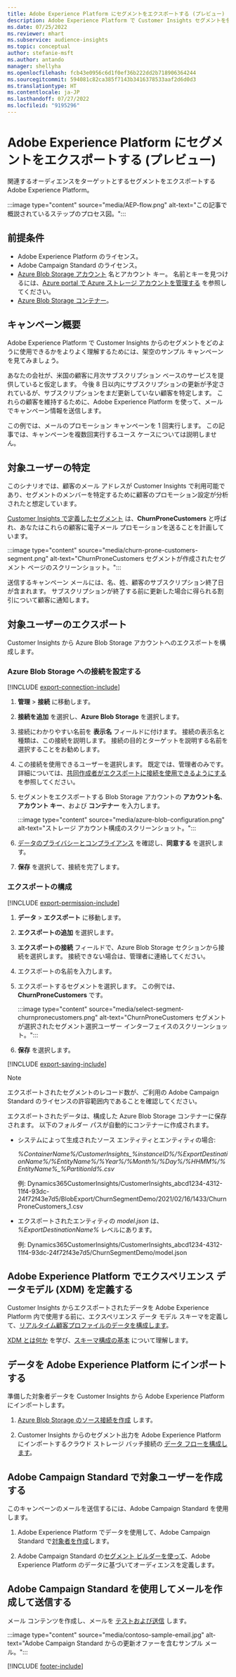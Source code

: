 ```yaml
---
title: Adobe Experience Platform にセグメントをエクスポートする (プレビュー)
description: Adobe Experience Platform で Customer Insights セグメントを使用する方法について説明します。
ms.date: 07/25/2022
ms.reviewer: mhart
ms.subservice: audience-insights
ms.topic: conceptual
author: stefanie-msft
ms.author: antando
manager: shellyha
ms.openlocfilehash: fcb43e0956c6d1f0ef36b222dd2b718906364244
ms.sourcegitcommit: 594081c82ca385f7143b3416378533aaf2d6d0d3
ms.translationtype: HT
ms.contentlocale: ja-JP
ms.lasthandoff: 07/27/2022
ms.locfileid: "9195296"
---
```

# <a name="export-segments-to-adobe-experience-platform-preview"></a>Adobe Experience Platform にセグメントをエクスポートする (プレビュー)

関連するオーディエンスをターゲットとするセグメントをエクスポートする Adobe Experience Platform。

:::image type="content" source="media/AEP-flow.png" alt-text="この記事で概説されているステップのプロセス図。":::

## <a name="prerequisites"></a>前提条件

- Adobe Experience Platform のライセンス。
- Adobe Campaign Standard のライセンス。
- [Azure Blob Storage アカウント](/azure/storage/blobs/create-data-lake-storage-account) 名とアカウント キー。 名前とキーを見つけるには、[Azure portal で Azure ストレージ アカウントを管理する](/azure/storage/common/storage-account-manage) を参照してください。
- [Azure Blob Storage コンテナー](/azure/storage/blobs/storage-quickstart-blobs-portal#create-a-container)。

## <a name="campaign-overview"></a>キャンペーン概要

Adobe Experience Platform で Customer Insights からのセグメントをどのように使用できるかをよりよく理解するためには、架空のサンプル キャンペーンを見てみましょう。

あなたの会社が、米国の顧客に月次サブスクリプション ベースのサービスを提供していると仮定します。 今後 8 日以内にサブスクリプションの更新が予定されているが、サブスクリプションをまだ更新していない顧客を特定します。 これらの顧客を維持するために、Adobe Experience Platform を使って、メールでキャンペーン情報を送信します。

この例では、メールのプロモーション キャンペーンを 1 回実行します。 この記事では、キャンペーンを複数回実行するユース ケースについては説明しません。

## <a name="identify-your-target-audience"></a>対象ユーザーの特定

このシナリオでは、顧客のメール アドレスが Customer Insights で利用可能であり、セグメントのメンバーを特定するために顧客のプロモーション設定が分析されたと想定しています。

[Customer Insights で定義したセグメント](segments.md) は、**ChurnProneCustomers** と呼ばれ、あなたはこれらの顧客に電子メール プロモーションを送ることを計画しています。

:::image type="content" source="media/churn-prone-customers-segment.png" alt-text="ChurnProneCustomers セグメントが作成されたセグメント ページのスクリーンショット。":::

送信するキャンペーン メールには、名、姓、顧客のサブスクリプション終了日が含まれます。 サブスクリプションが終了する前に更新した場合に得られる割引について顧客に通知します。

## <a name="export-your-target-audience"></a>対象ユーザーのエクスポート

Customer Insights から Azure Blob Storage アカウントへのエクスポートを構成します。

### <a name="set-up-connection-to-azure-blob-storage"></a>Azure Blob Storage への接続を設定する

[!INCLUDE [export-connection-include](includes/export-connection-admn.md)]

1. **管理** > **接続** に移動します。

1. **接続を追加** を選択し、**Azure Blob Storage** を選択します。

1. 接続にわかりやすい名前を **表示名** フィールドに付けます。 接続の表示名と種類は、この接続を説明します。 接続の目的とターゲットを説明する名前を選択することをお勧めします。

1. この接続を使用できるユーザーを選択します。 既定では、管理者のみです。 詳細については、[共同作成者がエクスポートに接続を使用できるようにする](connections.md#allow-contributors-to-use-a-connection-for-exports) を参照してください。

1. セグメントをエクスポートする Blob Storage アカウントの **アカウント名**、**アカウント キー**、および **コンテナー** を入力します。  

   :::image type="content" source="media/azure-blob-configuration.png" alt-text="ストレージ アカウント構成のスクリーンショット。":::

1. [データのプライバシーとコンプライアンス](connections.md#data-privacy-and-compliance) を確認し、**同意する** を選択します。

1. **保存** を選択して、接続を完了します。

### <a name="configure-an-export"></a>エクスポートの構成

[!INCLUDE [export-permission-include](includes/export-permission.md)]

1. **データ** > **エクスポート** に移動します。

1. **エクスポートの追加** を選択します。

1. **エクスポートの接続** フィールドで、Azure Blob Storage セクションから接続を選択します。 接続できない場合は、管理者に連絡してください。

1. エクスポートの名前を入力します。

1. エクスポートするセグメントを選択します。 この例では、**ChurnProneCustomers** です。

   :::image type="content" source="media/select-segment-churnpronecustomers.png" alt-text="ChurnProneCustomers セグメントが選択されたセグメント選択ユーザー インターフェイスのスクリーンショット。":::

1. **保存** を選択します。

[!INCLUDE [export-saving-include](includes/export-saving.md)]

> [!NOTE]
> エクスポートされたセグメントのレコード数が、ご利用の Adobe Campaign Standard のライセンスの許容範囲内であることを確認してください。

エクスポートされたデータは、構成した Azure Blob Storage コンテナーに保存されます。 以下のフォルダー パスが自動的にコンテナーに作成されます。

- システムによって生成されたソース エンティティとエンティティの場合:  

  *%ContainerName%/CustomerInsights_%instanceID%/%ExportDestinationName%/%EntityName%/%Year%/%Month%/%Day%/%HHMM%/%EntityName%_%PartitionId%.csv*

  例: Dynamics365CustomerInsights/CustomerInsights_abcd1234-4312-11f4-93dc-24f72f43e7d5/BlobExport/ChurnSegmentDemo/2021/02/16/1433/ChurnProneCustomers_1.csv

- エクスポートされたエンティティの *model.json* は、*%ExportDestinationName%* レベルにあります。

  例: Dynamics365CustomerInsights/CustomerInsights_abcd1234-4312-11f4-93dc-24f72f43e7d5/ChurnSegmentDemo/model.json

## <a name="define-experience-data-model-xdm-in-adobe-experience-platform"></a>Adobe Experience Platform でエクスペリエンス データモデル (XDM) を定義する

Customer Insights からエクスポートされたデータを Adobe Experience Platform 内で使用する前に、エクスペリエンス データ モデル スキーマを定義して、[リアルタイム顧客プロファイルのデータを構成します](https://experienceleague.adobe.com/docs/experience-platform/profile/tutorials/dataset-configuration.html#tutorials)。

[XDM とは何か](https://experienceleague.adobe.com/docs/experience-platform/xdm/home.html) を学び、[スキーマ構成の基本](https://experienceleague.adobe.com/docs/experience-platform/xdm/schema/composition.html#schema) について理解します。

## <a name="import-data-into-adobe-experience-platform"></a>データを Adobe Experience Platform にインポートする

準備した対象者データを Customer Insights から Adobe Experience Platform にインポートします。

1. [Azure Blob Storage のソース接続を作成](https://experienceleague.adobe.com/docs/experience-platform/sources/ui-tutorials/create/cloud-storage/blob.html#getting-started) します。

1. Customer Insights からのセグメント出力を Adobe Experience Platform にインポートするクラウド ストレージ バッチ接続の [データ フローを構成します](https://experienceleague.adobe.com/docs/experience-platform/sources/ui-tutorials/dataflow/cloud-storage.html#ui-tutorials)。

## <a name="create-an-audience-in-adobe-campaign-standard"></a>Adobe Campaign Standard で対象ユーザーを作成する

このキャンペーンのメールを送信するには、Adobe Campaign Standard を使用します。

1. Adobe Experience Platform でデータを使用して、Adobe Campaign Standard で[対象者を作成](https://experienceleague.adobe.com/docs/campaign-standard/using/profiles-and-audiences/get-started-profiles-and-audiences.html#permission)します。

1. Adobe Campaign Standard の[セグメント ビルダーを使って](https://experienceleague.adobe.com/docs/campaign-standard/using/integrating-with-adobe-cloud/adobe-experience-platform/audience-destinations/aep-using-segment-builder.html)、Adobe Experience Platform のデータに基づいてオーディエンスを定義します。

## <a name="create-and-send-the-email-using-adobe-campaign-standard"></a>Adobe Campaign Standard を使用してメールを作成して送信する

メール コンテンツを作成し、メールを [テストおよび送信](https://experienceleague.adobe.com/docs/campaign-standard/using/testing-and-sending/get-started-sending-messages.html#preparing-and-testing-messages) します。

:::image type="content" source="media/contoso-sample-email.jpg" alt-text="Adobe Campaign Standard からの更新オファーを含むサンプル メール。":::

[!INCLUDE [footer-include](includes/footer-banner.md)]
